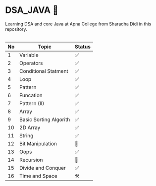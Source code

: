 # DSA_JAVA 🎯
Learning DSA and core Java at Apna College from Sharadha Didi in this repository.
<br>
<br>

|No| Topic | Status | 
| -------- | ------ | --------|
|1 | Variable | ✅ |
| 2| Operators |  ✅ |
| 3| Conditional Statment | ✅ |
| 4 | Loop | ✅ |
| 5 | Pattern | ✅ |
| 6 | Funcation | ✅ |
| 7 | Pattern (II) | ✅ |
| 8 | Array | ✅ |
| 9 | Basic Sorting Algorith | ✅ |
| 10| 2D Array | ✅ |
| 11 | String | ✅ |
| 12 | Bit Manipulation | 💢  |
| 13 | Oops | ✅|
| 14 | Recursion | 💢  |
| 15 | Divide and Conquer | ✅|
| 16 | Time and Space | ⚒️|
